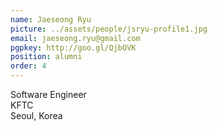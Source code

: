 ```yaml
---
name: Jaeseong Ryu
picture: ../assets/people/jsryu-profile1.jpg
email: jaeseong.ryu@gmail.com
pgpkey: http://goo.gl/QjbOVK
position: alumni
order: 4
---
```

Software Engineer<br>
KFTC<br>
Seoul, Korea<br>
